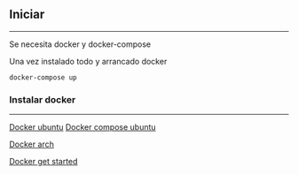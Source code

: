 ## Iniciar
---
Se necesita docker y docker-compose

Una vez instalado todo y arrancado docker

`docker-compose up`

### Instalar docker
---
[Docker ubuntu](https://docs.docker.com/install/linux/docker-ce/ubuntu/)
[Docker compose ubuntu](https://linuxize.com/post/how-to-install-and-use-docker-compose-on-ubuntu-18-04/)

[Docker arch](https://wiki.archlinux.org/index.php/Docker)

[Docker get started](https://docs.docker.com/get-started/)



